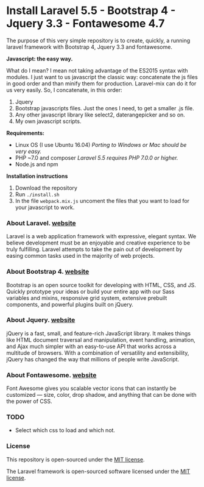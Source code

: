 # Install Laravel 5.5 - Bootstrap 4 - Jquery 3.3 - Fontawesome 4.7

The purpose of this very simple repository is to create, quickly, a running laravel framework with Bootstrap 4, Jquery 3.3 and fontawesome.

**Javascript: the easy way.**

What do I mean?
I mean not taking advantage of the ES2015 syntax with modules.
I just want to us javascript the classic way: concatenate the js files in good order and than minify them for production.
Laravel-mix can do it for us very easily.
So, I concatenate, in this order:
1. Jquery
2. Bootstrap javascripts files. Just the ones I need, to get a smaller .js file.
3. Any other javascript library like select2, daterangepicker and so on.
4. My own javascript scripts.

**Requirements:**

* Linux OS (I use Ubuntu 16.04)
 *Porting to Windows or Mac should be very easy.*
* PHP ~7.0 and composer
*Laravel 5.5 requires PHP 7.0.0 or higher.*
* Node.js and npm

**Installation instructions**

1. Download the repository
2. Run ```./install.sh```
3. In the file ```webpack.mix.js``` uncoment the files that you want to load for your javascript to work.


### About Laravel. [website](https://laravel.com/)

Laravel is a web application framework with expressive, elegant syntax. We believe development must be an enjoyable and creative experience to be truly fulfilling. Laravel attempts to take the pain out of development by easing common tasks used in the majority of web projects.

### About Bootstrap 4. [website](http://getbootstrap.com/)

Bootstrap is an open source toolkit for developing with HTML, CSS, and JS. Quickly prototype your ideas or build your entire app with our Sass variables and mixins, responsive grid system, extensive prebuilt components, and powerful plugins built on jQuery.

### About Jquery. [website](https://jquery.com/)

jQuery is a fast, small, and feature-rich JavaScript library. It makes things like HTML document traversal and manipulation, event handling, animation, and Ajax much simpler with an easy-to-use API that works across a multitude of browsers. With a combination of versatility and extensibility, jQuery has changed the way that millions of people write JavaScript.

### About Fontawesome. [website](http://fontawesome.io)

Font Awesome gives you scalable vector icons that can instantly be customized — size, color, drop shadow, and anything that can be done with the power of CSS.

### TODO

* Select which css to load and which not.

### License
This repository is open-sourced under the [MIT license](https://opensource.org/licenses/MIT).

The Laravel framework is open-sourced software licensed under the [MIT license](https://opensource.org/licenses/MIT).
